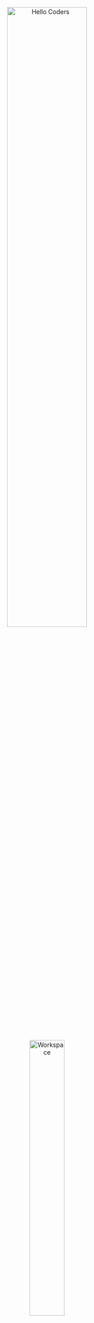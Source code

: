 <div align="center" width="50">

<img src="https://github.com/SP-XD/SP-XD/blob/main/images/hellocoders_rounded.gif?raw=true" alt="Hello Coders" width="60%"/> <br>
<img src="https://github.com/SP-XD/SP-XD/blob/main/images/dev-working_rounded.gif?raw=true" alt="Workspace"  width="40%"/><br> 

# 👋 Hey, I'm **Mario Romany**

🎯 **Flutter & Frontend Developer**  
🎓 **Student at Faculty of Computers and AI | Egypt**  
💻 **C++ | Java | Dart | Flutter | JavaScript**  
📚 Always learning & improving my skills  
🚀 Love exploring new technologies & building real projects  
🎧 Coding while vibing to music on Spotify 🎵  
🐧 Big fan of **Linux & Open Source**

<details>
<p><strong> <summary>  Busy coding & Vibing to :   </summary> </strong></p>

[![Spotify](https://spotify-readme.sp-xd.vercel.app/api/spotify)](https://open.spotify.com/user/somnathpaul) <be>

</details>

![Totals Hits](https://komarev.com/ghpvc/?username=MarioRomany&style=flat&color=orange&label=PROFILE+VIEWS)
![Hits](https://hits.seeyoufarm.com/api/count/incr/badge.svg?url=https%3A%2F%2Fgithub.com%2FMarioRomany&count_bg=%2379C83D&title_bg=%23555555&icon=mediafire.svg&icon_color=%23E7E7E7&title=HITS&edge_flat=false)

[![LinkedIn](https://img.shields.io/badge/LinkedIn-blue?style=flat&logo=linkedin&logoColor=white)](https://www.linkedin.com/in/mario-romany-865669299?utm_source=share&utm_campaign=share_via&utm_content=profile&utm_medium=android_app)
[![Gmail](https://img.shields.io/badge/Gmail-D14836?style=flat&logo=gmail&logoColor=white)](mailto:marioromany645@gmail.com)
[![WhatsApp](https://img.shields.io/badge/WhatsApp-25D366?style=flat&logo=whatsapp&logoColor=white)](https://wa.me/201280627711)
[![Facebook](https://img.shields.io/badge/Facebook-1877F2?style=flat&logo=facebook&logoColor=white)](https://www.facebook.com/share/1C9TCUijwv/)
[![Instagram](https://img.shields.io/badge/Instagram-E4405F?style=flat&logo=instagram&logoColor=white)](https://www.instagram.com/mario0_romany?igsh=NG40MWd0cGp6MHJr)

</div>

---

## ⚒️ Tech Stack  

### 💡 Programming Languages  
![C++](https://img.shields.io/badge/C%2B%2B-00599C?style=flat&logo=c%2B%2B&logoColor=white)
![Java](https://img.shields.io/badge/Java-ED8B00?style=flat&logo=java&logoColor=white)
![Dart](https://img.shields.io/badge/Dart-0175C2?style=flat&logo=dart&logoColor=white)
![JavaScript](https://img.shields.io/badge/JavaScript-323330?style=flat&logo=javascript&logoColor=F7DF1E)

### 🌐 Web Development  
![HTML5](https://img.shields.io/badge/HTML5-E34F26?style=flat&logo=html5&logoColor=white)
![CSS3](https://img.shields.io/badge/CSS3-1572B6?style=flat&logo=css3&logoColor=white)

### 🚀 Frameworks & Tools  
![Flutter](https://img.shields.io/badge/Flutter-%2302569B.svg?style=flat&logo=Flutter&logoColor=white)
![Firebase](https://img.shields.io/badge/firebase-ffca28?style=flat&logo=firebase&logoColor=black)
![SQLite](https://img.shields.io/badge/SQLite-07405E?style=flat&logo=sqlite&logoColor=white)
![Git](https://img.shields.io/badge/GIT-E44C30?style=flat&logo=git&logoColor=white)  
![VSCode](https://img.shields.io/badge/Visual_Studio_Code-0078D4?style=flat&logo=visual%20studio%20code&logoColor=white)
![Figma](https://img.shields.io/badge/Figma-F24E1E?style=flat&logo=figma&logoColor=white)
![Photoshop](https://img.shields.io/badge/Adobe%20Photoshop-31A8FF?style=flat&logo=Adobe%20Photoshop&logoColor=black)      

---

## 📊 GitHub Stats  

<div align="center">

  <img src="https://github-readme-stats.vercel.app/api?username=MarioRomany&show_icons=true&theme=tokyonight&hide_border=true" height="180em"/> <img src="https://github-readme-streak-stats.herokuapp.com/?user=MarioRomany&theme=tokyonight&hide_border=true" height="180em"/>
</div>
